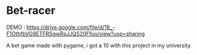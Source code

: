 # Bet-racer

DEMO : https://drive.google.com/file/d/18_-F1OthfbVG9ETFRSgwRsJJQS20Ffoo/view?usp=sharing

A bet game made with pygame, i got a 10 with this project in my university 

